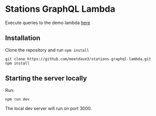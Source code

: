 # Stations GraphQL Lambda

Execute queries to the demo lambda [here](https://wzopfrk228.execute-api.eu-north-1.amazonaws.com/production/graphql)

## Installation

Clone the repository and run `npm install`

```
git clone https://github.com/meetdave3/stations-graphql-lambda.git
npm install
```

## Starting the server locally

Run:
```
npm run dev
```

The local dev server will run on port 3000.